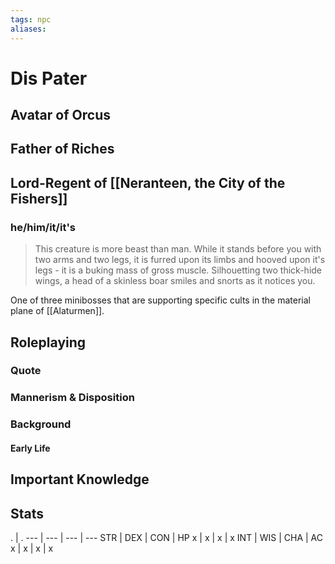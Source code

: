 ```yaml
---
tags: npc
aliases:
---
```

# Dis Pater
## Avatar of Orcus
## Father of Riches
## Lord-Regent of [[Neranteen, the City of the Fishers]]
### he/him/it/it's

> This creature is more beast than man. While it stands before you with two arms and two legs, it is furred upon its limbs and hooved upon it's legs - it is a buking mass of gross muscle. Silhouetting two thick-hide wings, a head of a skinless boar smiles and snorts as it notices you. 

One of three minibosses that are supporting specific cults in the material plane of [[Alaturmen]].

## Roleplaying
### Quote

### Mannerism & Disposition

### Background
#### Early Life

## Important Knowledge


## Stats
. | . 
--- | --- | --- | ---
STR | DEX | CON | HP
x | x | x | x
INT | WIS | CHA | AC
x | x | x | x